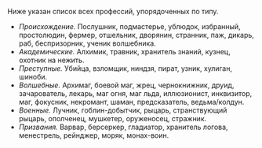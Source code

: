 Ниже указан список всех профессий, упорядоченных по типу.
- *Происхождение.* Послушник, подмастерье, ублюдок, избранный, простолюдин, фермер, отшельник, дворянин, странник, паж, дикарь, раб, беспризорник, ученик волшебника.
- *Академические.* Алхимик, травник, хранитель знаний, кузнец, охотник на нежить.
- *Преступные.* Убийца, взломщик, ниндзя, пират, узник, хулиган, шиноби.
- *Волшебные.* Архимаг, боевой маг, жрец, чернокнижник, друид, зачарователь, лекарь, маг огня, маг льда, иллюзионист, инквизитор, маг, фокусник, некромант, шаман, предсказатель, ведьма/колдун.
- *Военные.* Лучник, гоблин-добытчик, рыцарь, странствующий рыцарь, ополченец, мушкетер, оруженосец, стражник.
- *Призвания.* Варвар, берсеркер, гладиатор, хранитель логова, менестрель, рейнджер, моряк, монах-воин.